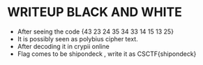 ﻿# WRITEUP BLACK AND WHITE

- After seeing the code {43 23 24 35 34 33 14 15 13 25}
- It is possibly seen as polybius cipher text.
- After decoding it in crypii online
- Flag comes to be shipondeck , write it as CSCTF{shipondeck}
